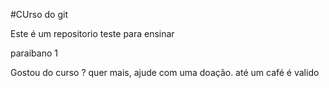 #CUrso do git

Este é um repositorio teste para ensinar

paraibano 1


Gostou do curso ? quer mais, ajude com uma doação. até um café é valido